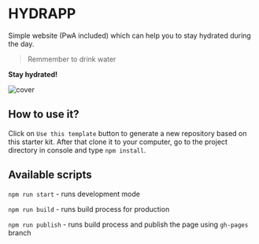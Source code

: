 # HYDRAPP 

Simple website (PwA included) which can help you to stay hydrated during the day.

> Remmember to drink water 

 **Stay hydrated!**




![cover](https://cotenfrontend.pl/img/cover.png)
## How to use it?

Click on `Use this template` button to generate a new repository based on this starter kit. After that clone it to your computer, go to the project directory in console and type `npm install`.

## Available scripts

`npm run start` - runs development mode

`npm run build` - runs build process for production

`npm run publish` - runs build process and publish the page using `gh-pages` branch

